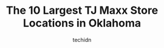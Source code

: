 ---
layout: ampstory
image: https://i0.wp.com/www.depkes.org/wp-content/uploads/2023/06/tj-maxx-0-in-oklahoma-1685968486.jpeg?resize=640,853
author: techidn
featured: false
description: Discover the impressive array of TJ Maxx options in Oklahoma, where you can find 10 of the largest TJ Maxx establishments in the area. From renowned classics to hidden gems, Oklahoma offers 
title: The 10 Largest TJ Maxx Store Locations in Oklahoma
cover:
   title: The 10 Largest TJ Maxx Store Locations in Oklahoma
   subtitle: Rickpate
   background: https://www.depkes.org/wp-content/uploads/2023/06/tj-maxx-0-in-oklahoma-1685968486.jpeg

pages: 
 - layout: thirds
   top: <h1>#1 T.J. Maxx</h1>
   bottom: "<p>I like this store. In this store I can find things that are hard to find in other stores, at a great price.For example, last time I bought a good quality pot and pan for </p>"
   background: https://www.depkes.org/wp-content/uploads/2023/06/tj-maxx-1-in-oklahoma-1685968487.jpeg
   backgroundblur: true
 - layout: thirds
   top: <h1>#2 T.J. Maxx</h1>
   bottom: "<p>48 E 33rd St, Edmond, OK 73013, United States</p>"
   background: https://www.depkes.org/wp-content/uploads/2023/06/tj-maxx-2-in-oklahoma-1685968487.jpeg
   cta:
      link: https://www.depkes.org/blog/the-10-largest-tj-maxx-store-locations-in-oklahoma/
      text: The 10 Largest TJ Maxx Store Locations in Oklahoma
 - layout: thirds
   top: <h1>#3 T.J. Maxx & HomeGoods</h1>
   bottom: "<p>9018 N 121st E Ave, Owasso, OK 74055, United States</p>"
   background: https://www.depkes.org/wp-content/uploads/2023/06/tj-maxx-3-in-oklahoma-1685968487.jpeg
   cta:
      link: https://www.depkes.org/blog/the-10-largest-tj-maxx-store-locations-in-oklahoma/
      text: The 10 Largest TJ Maxx Store Locations in Oklahoma
 - layout: thirds
   top: <h1>#4 T.J. Maxx</h1>
   bottom: "<p>713 W Shawnee St, Muskogee, OK 74401, United States</p>"
   background: https://images.unsplash.com/photo-1561679660-d00ee1e0dc8e?ixlib=rb-4.0.3&ixid=MnwxMjA3fDB8MHxwaG90by1wYWdlfHx8fGVufDB8fHx8&auto=format&fit=crop&w=640&h=853&q=80
   cta:
      link: https://www.depkes.org/blog/the-10-largest-tj-maxx-store-locations-in-oklahoma/
      text: The 10 Largest TJ Maxx Store Locations in Oklahoma
 - layout: thirds
   top: <h1>#5 T.J. Maxx</h1>
   bottom: "<p>1580 24th Ave NW, Norman, OK 73069, United States</p>"
   background: https://images.unsplash.com/photo-1462556791646-c201b8241a94?ixlib=rb-4.0.3&ixid=MnwxMjA3fDB8MHxwaG90by1wYWdlfHx8fGVufDB8fHx8&auto=format&fit=crop&w=640&h=853&q=80
   cta:
      link: https://www.depkes.org/blog/the-10-largest-tj-maxx-store-locations-in-oklahoma/
      text: The 10 Largest TJ Maxx Store Locations in Oklahoma
 - layout: thirds
   top: <h1>#6 T.J. Maxx</h1>
   bottom: "<p>1824 NW 82nd St, Lawton, OK 73505, United States</p>"
   background: https://images.unsplash.com/photo-1518640467707-6811f4a6ab73?ixlib=rb-4.0.3&ixid=MnwxMjA3fDB8MHxwaG90by1wYWdlfHx8fGVufDB8fHx8&auto=format&fit=crop&w=640&h=853&q=80
   cta:
      link: https://www.depkes.org/blog/the-10-largest-tj-maxx-store-locations-in-oklahoma/
      text: The 10 Largest TJ Maxx Store Locations in Oklahoma
 - layout: thirds
   top: <h1>#7 T.J. Maxx</h1>
   bottom: "<p>605 N Main St, Stillwater, OK 74075, United States</p>"
   background: https://images.unsplash.com/photo-1608501821300-4f99e58bba77?ixlib=rb-4.0.3&ixid=MnwxMjA3fDB8MHxwaG90by1wYWdlfHx8fGVufDB8fHx8&auto=format&fit=crop&w=640&h=853&q=80
   cta:
      link: https://www.depkes.org/blog/the-10-largest-tj-maxx-store-locations-in-oklahoma/
      text: The 10 Largest TJ Maxx Store Locations in Oklahoma
 - layout: thirds
   middle: Continue reading...
   background: https://images.unsplash.com/photo-1489648022186-8f49310909a0?ixlib=rb-4.0.3&ixid=MnwxMjA3fDB8MHxwaG90by1wYWdlfHx8fGVufDB8fHx8&auto=format&fit=crop&w=640&h=853&q=80
   cta:
      link: https://www.depkes.org/blog/the-10-largest-tj-maxx-store-locations-in-oklahoma/
      text: The 10 Largest TJ Maxx Store Locations in Oklahoma
      
---